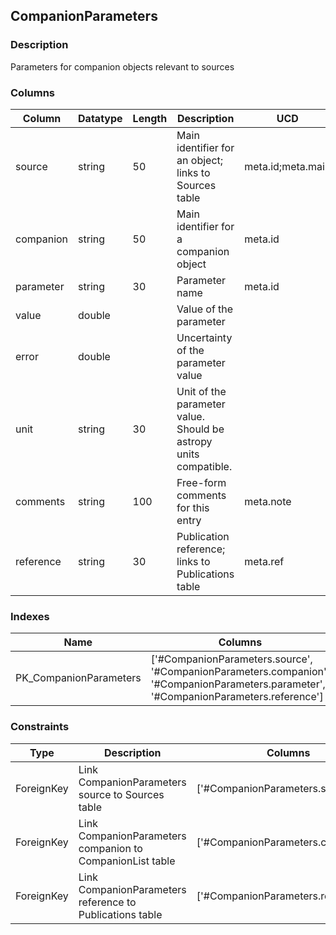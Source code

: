 ## CompanionParameters
### Description
Parameters for companion objects relevant to sources
### Columns
| Column | Datatype | Length | Description | UCD | Nullable |
| --- | --- | --- | --- | --- | --- |
| source | string | 50 | Main identifier for an object; links to Sources table | meta.id;meta.main | False |
| companion | string | 50 | Main identifier for a companion object | meta.id | False |
| parameter | string | 30 | Parameter name | meta.id | False |
| value | double |  | Value of the parameter |  | True |
| error | double |  | Uncertainty of the parameter value |  | True |
| unit | string | 30 | Unit of the parameter value. Should be astropy units compatible. |  | True |
| comments | string | 100 | Free-form comments for this entry | meta.note | True |
| reference | string | 30 | Publication reference; links to Publications table | meta.ref | False |

### Indexes
| Name | Columns | Description |
| --- | --- | --- |
| PK_CompanionParameters | ['#CompanionParameters.source', '#CompanionParameters.companion', '#CompanionParameters.parameter', '#CompanionParameters.reference'] | Primary key for CompanionParameters table |

### Constraints
| Type | Description | Columns | Referenced Columns |
| --- | --- | --- | --- |
| ForeignKey | Link CompanionParameters source to Sources table | ['#CompanionParameters.source'] | ['#Sources.source'] |
| ForeignKey | Link CompanionParameters companion to CompanionList table | ['#CompanionParameters.companion'] | ['#CompanionList.companion'] |
| ForeignKey | Link CompanionParameters reference to Publications table | ['#CompanionParameters.reference'] | ['#Publications.reference'] |

